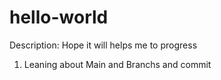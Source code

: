 # hello-world
Description: Hope it will helps me to progress

1) Leaning about Main and Branchs and commit
